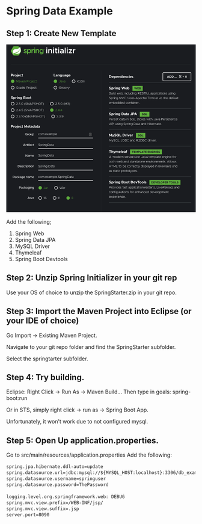 # Spring Data Example

## Step 1:  Create New Template

![](../images/SpringData-Intializer.png)

Add the following;
1. Spring Web
2. Spring Data JPA
3. MySQL Driver
4. Thymeleaf
5. Spring Boot Devtools



## Step 2: Unzip Spring Initializer in your git rep

Use your OS of choice to unzip the SpringStarter.zip in your git repo.


## Step 3: Import the Maven Project into Eclipse (or your IDE of choice)

Go Import -> Existing Maven Project.

Navigate to your git repo folder and find the SpringStarter subfolder.

Select the springtarter subfolder.


## Step 4: Try building.


Eclipse: Right Click -> Run As -> Maven Build...  Then type in goals: spring-boot:run

Or in STS, simply right click -> run as -> Spring Boot App.

Unfortunately, it won't work due to not configured mysql.

## Step 5: Open Up application.properties.

Go to src/main/resources/application.properties
Add the following:

```text
spring.jpa.hibernate.ddl-auto=update
spring.datasource.url=jdbc:mysql://${MYSQL_HOST:localhost}:3306/db_example
spring.datasource.username=springuser
spring.datasource.password=ThePassword

logging.level.org.springframework.web: DEBUG
spring.mvc.view.prefix=/WEB-INF/jsp/
spring.mvc.view.suffix=.jsp
server.port=8090
```


